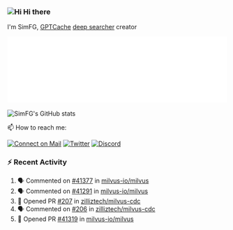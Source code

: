 ### <img src='https://qpluspicture.oss-cn-beijing.aliyuncs.com/6LjjQA/Hi.gif' alt='Hi' width="24"/> Hi there

I'm SimFG, [GPTCache](https://github.com/zilliztech/GPTCache) [deep searcher](https://github.com/zilliztech/deep-searcher) creator

![Metrics 👋](/metrics.plugin.followup.user.svg)

![SimFG's GitHub stats](https://github-readme-stats.vercel.app/api?username=SimFG&show_icons=true&theme=radical&count_private=true)

📫 How to reach me:

[![Connect on Mail](https://img.shields.io/badge/Ask%20me-anything-1abc9c.svg)](mailto:1142838399@qq.com)
[![Twitter](https://img.shields.io/twitter/follow/FogSim?style=social)](https://twitter.com/FogSim)
[![Discord](https://img.shields.io/discord/1092648432495251507?label=Discord&logo=discord)](https://discord.gg/Q8C6WEjSWV)

### :zap: Recent Activity

<!--START_SECTION:activity-->
1. 🗣 Commented on [#41377](https://github.com/milvus-io/milvus/issues/41377) in [milvus-io/milvus](https://github.com/milvus-io/milvus)
2. 🗣 Commented on [#41291](https://github.com/milvus-io/milvus/issues/41291) in [milvus-io/milvus](https://github.com/milvus-io/milvus)
3. 💪 Opened PR [#207](https://github.com/zilliztech/milvus-cdc/pull/207) in [zilliztech/milvus-cdc](https://github.com/zilliztech/milvus-cdc)
4. 🗣 Commented on [#206](https://github.com/zilliztech/milvus-cdc/issues/206) in [zilliztech/milvus-cdc](https://github.com/zilliztech/milvus-cdc)
5. 💪 Opened PR [#41319](https://github.com/milvus-io/milvus/pull/41319) in [milvus-io/milvus](https://github.com/milvus-io/milvus)
<!--END_SECTION:activity-->

